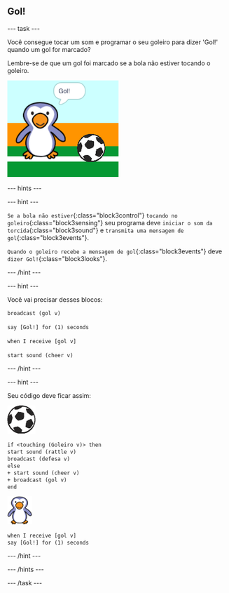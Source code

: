## Gol!

--- task ---

Você consegue tocar um som e programar o seu goleiro para dizer 'Gol!' quando um gol for marcado?

Lembre-se de que um gol foi marcado se a bola não estiver tocando o goleiro.

![captura de tela](images/goalie-goal-test.png)

--- hints ---


--- hint ---

`Se a bola não estiver`{:class="block3control"} `tocando no goleiro`{:class="block3sensing"} seu programa deve `iniciar o som da torcida`{:class="block3sound"} e `transmita uma mensagem de gol`{:class="block3events"}.

`Quando o goleiro recebe a mensagem de gol`{:class="block3events"} deve `dizer Gol!`{:class="block3looks"}.

--- /hint ---

--- hint ---

Você vai precisar desses blocos:

```blocks3
broadcast (gol v)

say [Gol!] for (1) seconds

when I receive [gol v]

start sound (cheer v)
```

--- /hint ---

--- hint ---

Seu código deve ficar assim:

![ator bola](images/football-sprite.png)

```blocks3
if <touching (Goleiro v)> then
start sound (rattle v)
broadcast (defesa v)
else
+ start sound (cheer v)
+ broadcast (gol v)
end
```

![ator goleiro](images/goalie-sprite.png)

```blocks3
when I receive [gol v]
say [Gol!] for (1) seconds
```

--- /hint ---



--- /hints ---


--- /task ---
